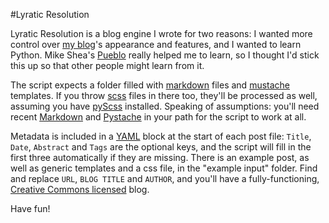 #Lyratic Resolution

Lyratic Resolution is a blog engine I wrote for two reasons: I wanted more control over [my blog][1]'s appearance and features, and I wanted to learn Python. Mike Shea's [Pueblo][2] really helped me to learn, so I thought I'd stick this up so that other people might learn from it.

The script expects a folder filled with [markdown][3] files and [mustache][4] templates. If you throw [scss][5] files in there too, they'll be processed as well, assuming you have [pyScss][6] installed. Speaking of assumptions: you'll need  recent [Markdown][7] and [Pystache][8] in your path for the script to work at all.

Metadata is included in a [YAML][9] block at the start of each post file: `Title`, `Date`, `Abstract` and `Tags` are the optional keys, and the script will fill in the first three automatically if they are missing. There is an example post, as well as generic templates and a css file, in the "example input" folder. Find and replace `URL`, `BLOG TITLE` and `AUTHOR`, and you'll have a fully-functioning, [Creative Commons licensed][10] blog.

Have fun!


[1]: https://d.mcni.ch/blog/
[2]: https://github.com/mshea/pueblo
[3]: http://daringfireball.net/projects/markdown/
[4]: http://mustache.github.io/
[5]: http://sass-lang.com/
[6]: https://github.com/Kronuz/pyScss
[7]: https://pypi.python.org/pypi/Markdown
[8]: https://github.com/defunkt/pystache
[9]: http://yaml.org/
[10]: http://creativecommons.org/licenses/by-nc/4.0/
